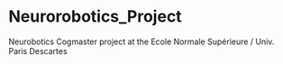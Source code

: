 # Neurorobotics_Project
Neurobotics Cogmaster project at the Ecole Normale Supérieure / Univ. Paris Descartes
